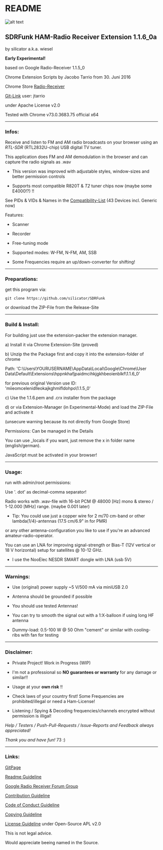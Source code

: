 # README

![alt text](https://github.com/silicator/SDRFunk/blob/master/docs/favicon.png "Logo SDRFunk")

## SDRFunk HAM-Radio Receiver Extension 1.1.6_0a 

by silicator a.k.a. wiesel

**Early Experimental!**

based on Google Radio-Receiver 1.1.5_0

Chrome Extension Scripts by Jacobo Tarrio from 30. Juni 2016

Chrome Store [Radio-Receiver](https://chrome.google.com/webstore/detail/radio-receiver/miieomcelenidlleokajkghmifldohpo)

[Git-Link](https://github.com/google/radioreceiver) user: jtarrio

under Apache License v2.0 

Tested with Chrome v73.0.3683.75 official x64

___

### Infos:

Receive and listen to FM and AM radio broadcasts on your browser using an *RTL-SDR* (RTL2832U-chip) USB digital TV tuner.

This application does FM and AM demodulation in the browser and can capture the radio signals as .wav

* This version was improved with adjustable styles, window-sizes and better permission controls

* Supports most compatible R820T & *T2* tuner chips now (maybe some E4000!?) !! 

See PIDs & VIDs & Names in the [Compatibility-List](docs/compatibility-list.csv) (43 Devices incl. Generic now)

Features:

* Scanner

* Recorder

* Free-tuning mode

* Supported modes: W-FM, N-FM, AM, SSB

* Some Frequencies require an up/down-converter for shifting!

___

### Preparations:

get this program via: 

`git clone https://github.com/silicator/SDRFunk`

or download the ZIP-File from the Release-Site

___

### Build & Install:

For building just use the extension-packer the extension manager. 

a) Install it via Chrome Extension-Site (proved)

b) Unzip the the Package first and copy it into the extension-folder of chrome

Path: 'C:\Users\YOURUSERNAME\AppData\Local\Google\Chrome\User Data\Default\Extensions\hppnkhafjpaidmcihkjgkhbeoienblkf\1.1.6_0\'

for previous original Version use ID: 'miieomcelenidlleokajkghmifldohpo\1.1.5_0\'

c) Use the 1.1.6.pem and .crx installer from the package

d) or via Extension-Manager (in Experimental-Mode) and load the ZIP-File and activate it

(unsecure warning because its not directly from Google Store)

Permissions: Can be managed in the Details

You can use _locals if you want, just remove the x in folder name (english/german).

JavaScript must be activated in your browser!

___

### Usage:

run with admin/root permissions:

Use '. dot' as decimal-comma separator! 

Radio works with .wav-file with 16-bit PCM @ 48000 [Hz] mono & stereo / 1-12.000 [MHz] range. (maybe 0.001 later)

- Tip: You could use just a copper wire for 2 m/70 cm-band or other lambda(1/4)-antennas (17.5 cm/6.9" in for PMR)

or any other antenna-configuration you like to use if you're an advanced amateur-radio-operator.

You can use an LNA for improving signal-strength or Bias-T (12V vertical or 18 V horizontal) setup for satellites @ 10-12 GHz.

- I use the NooElec NESDR SMART dongle with LNA (usb 5V)

___

### Warnings:

- Use (original) power supply ~5 V/500 mA via miniUSB 2.0

- Antenna should be grounded if possible

- You should use tested Antennas! 

- You can try to smooth the signal out with a 1:X-balloon if using long HF antenna

- Dummy-load: 0.5-100 W @ 50 Ohm "cement" or similar with cooling-ribs with fan for testing

___

### Disclaimer:

- Private Project! Work in Progress (WIP)

- I'm not a professional so **NO guarantees or warranty** for any damage or similar!!

- Usage at your **own risk** !!

- Check laws of your country first! Some Frequencies are prohibited/illegal or need a Ham-License!

- Listening / Spying & Decoding frequencies/channels encrypted without permission  is illigal!

*Help / Testers / Push-Pull-Requests / Issue-Reports and Feedback always appreciated!*

*Thank you and have fun!* 73 :)

___

### Links:

[GitPage](https://silicator.github.io/SDRFunk/)

[Readme Guideline](README.md)

[Google Radio Receiver Forum Group](https://groups.google.com/forum/#!forum/radioreceiver)

[Contribution Guideline](docs/CONTRIBUTING.md)

[Code of Conduct Guideline](docs/CODE_OF_CONDUCT.md)

[Copying Guideline](docs/COPYING.md)

[License Guideline](LICENSE.md) under Open-Source APL v2.0

This is not legal advice. 

Would appreciate beeing named in the Source.
